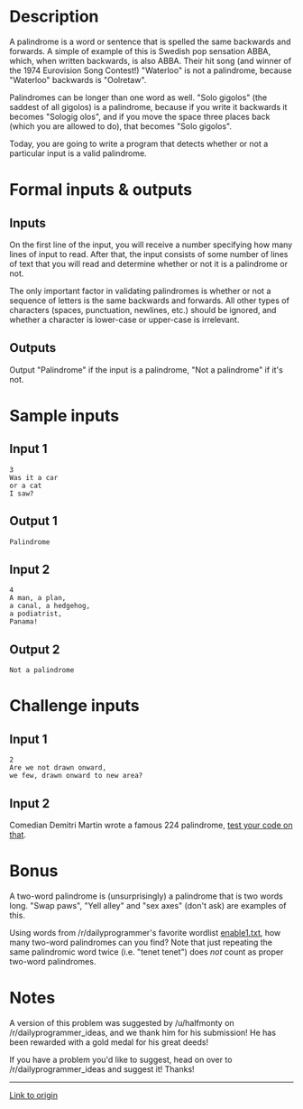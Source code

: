 # Description

A palindrome is a word or sentence that is spelled the same backwards and forwards. A simple of example of this is Swedish pop sensation ABBA, which, when written backwards, is also ABBA. Their hit song (and winner of the 1974 Eurovision Song Contest!) "Waterloo" is not a palindrome, because "Waterloo" backwards is "Oolretaw". 

Palindromes can be longer than one word as well. "Solo gigolos" (the saddest of all gigolos) is a palindrome, because if you write it backwards it becomes "Sologig olos", and if you move the space three places back (which you are allowed to do), that becomes "Solo gigolos". 

Today, you are going to write a program that detects whether or not a particular input is a valid palindrome. 

# Formal inputs &amp; outputs
## Inputs

On the first line of the input, you will receive a number specifying how many lines of input to read. After that, the input consists of some number of lines of text that you will read and determine whether or not it is a palindrome or not. 

The only important factor in validating palindromes is whether or not a sequence of letters is the same backwards and forwards. All other types of characters (spaces, punctuation, newlines, etc.) should be ignored, and whether a character is lower-case or upper-case is irrelevant. 

## Outputs

Output "Palindrome" if the input is a palindrome, "Not a palindrome" if it's not. 

# Sample inputs

## Input 1

    3
    Was it a car
    or a cat
    I saw?

## Output 1

    Palindrome

## Input 2

    4
    A man, a plan, 
    a canal, a hedgehog, 
    a podiatrist, 
    Panama!

## Output 2

    Not a palindrome

# Challenge inputs

## Input 1

    2
    Are we not drawn onward, 
    we few, drawn onward to new area?

## Input 2

Comedian Demitri Martin wrote a famous 224 palindrome, [test your code on that](http://www.pastemagazine.com/articles/2009/02/demetri-martins-palindrome-poem.html).

# Bonus

A two-word palindrome is (unsurprisingly) a palindrome that is two words long. "Swap paws", "Yell alley" and "sex axes" (don't ask) are examples of this. 

Using words from /r/dailyprogrammer's favorite wordlist [enable1.txt](https://code.google.com/p/dotnetperls-controls/downloads/detail?name=enable1.txt&can=2&q=), how many two-word palindromes can you find? Note that just repeating the same palindromic word twice (i.e. "tenet tenet") does *not* count as proper two-word palindromes.

# Notes

A version of this problem was suggested by /u/halfmonty on /r/dailyprogrammer_ideas, and we thank him for his submission! He has been rewarded with a gold medal for his great deeds! 

If you have a problem you'd like to suggest, head on over to /r/dailyprogrammer_ideas and suggest it! Thanks!

---

[Link to origin](https://www.reddit.com/r/dailyprogrammer/3kx6oh)